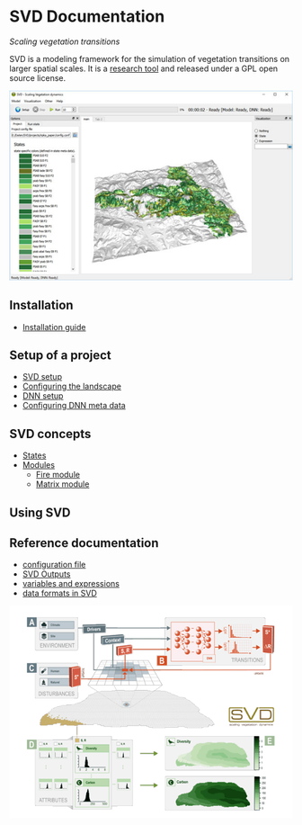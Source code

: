 # SVD Documentation
*Scaling vegetation transitions*

SVD is a modeling framework for the simulation of vegetation transitions on larger spatial scales.
It is a [research tool](svd_papers.md) and released under a GPL open source license. 

![Screenshot](img/screenshot_npka.jpg)

## Installation
*  [Installation guide](install.md)

## Setup of a project
* [SVD setup](svd_setup.md)
* [Configuring the landscape](configuring_the_landscape.md)
* [DNN setup](dnn_setup.md)
* [Configuring DNN meta data](configuring_dnn_metadata.md)

## SVD concepts
* [States](states.md)
* [Modules](modules.md)
  * [Fire module](module_fire.md)
  * [Matrix module](module_matrix.md)

## Using SVD

## Reference documentation
* [configuration file](project_file.md)
* [SVD Outputs](outputs.md)
* [variables and expressions](variables.md)
* [data formats in SVD](SVD_data_formats.md)

![SVD overview figure](img/SVD_ConceptFigure_600.png)


